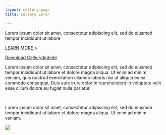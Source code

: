 ```yaml
---
layout: cellery-page
title: Cellery Leran

---
```

<div class="row cCellery-io-White-row cCelleryIntro">
         <div class="container">
               <div class="col-xs-12 col-sm-16 col-md-6 col-lg-6 cCellery-io-Home-Left-col">
                  <div class="col-xs-12 col-sm-12 col-md-12 col-lg-12 cCellery-io-Home-main-content-wraper">
                   <div style="max-width:500px;"><p class="cMainParagraph">Lorem ipsum dolor sit amet, consectetur adipiscing elit, sed do eiusmod tempor incididunt ut labore</p></div>
                   <p><a class="cGreenLink" href="/philosophy">LEARN MORE ></a></p>
                   <div class="cHomeButtonContainer">
                   <a class="cCellery-io-Home-main-download-button" href="downloads">Download Cellerydedede
                   </a>
                   </div>      
                   <!-- <p class="cCellery-io-Home-OS">Distributions available </br>for Linux, OS X and Windows</p> -->
                   <!-- <hr class="cHr"> -->
                   </div>
                   <div class="col-xs-12 col-sm-12 col-md-12 col-lg-12 cCellery-io-Home-main-instructions cLeft-pading-none">
                     <p>Lorem ipsum dolor sit amet, consectetur adipiscing elit, sed do
eiusmod tempor incididunt ut labore et dolore magna aliqua.
Ut enim ad minim veniam, quis nostrud exercitation ullamco
laboris nisi ut aliquip ex ea commodo consequat. Duis aute
irure dolor in reprehenderit in voluptate velit esse cillum dolore
eu fugiat nulla pariatur.</p>
<br>
<p>Lorem ipsum dolor sit amet, consectetur adipiscing elit, sed do
eiusmod tempor incididunt ut labore et dolore magna aliqua.
Ut enim ad minim veniam.</p>
                   </div>
                </div>
                <div class="col-xs-12 col-sm-16 col-md-6 col-lg-6 cCellery-io-Home-Right-col cCellery-io-Home-widget">
                <div class="cVideoConatiner cBorderGray">
                <img src="/cellery-images/video.jpg"/>
                </div>
               </div>
      </div>
</div>
